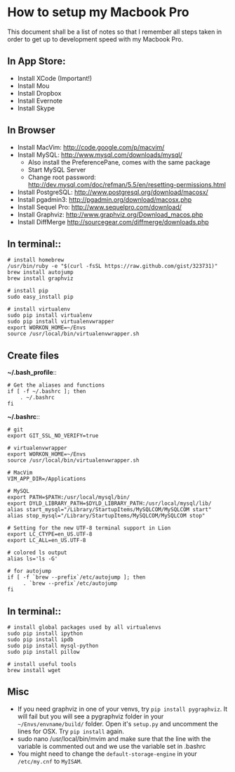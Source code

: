 # How to setup my Macbook Pro

This document shall be a list of notes so that I remember all steps taken in order to get up to development speed with my Macbook Pro.

## In App Store:

* Install XCode (Important!)
* Install Mou
* Install Dropbox
* Install Evernote
* Install Skype

## In Browser
* Install MacVim: http://code.google.com/p/macvim/
* Install MySQL: http://www.mysql.com/downloads/mysql/
  * Also install the PreferencePane, comes with the same package
  * Start MySQL Server
  * Change root password: http://dev.mysql.com/doc/refman/5.5/en/resetting-permissions.html
* Install PostgreSQL: http://www.postgresql.org/download/macosx/
* Install pgadmin3: http://pgadmin.org/download/macosx.php
* Install Sequel Pro: http://www.sequelpro.com/download/
* Install Graphviz: http://www.graphviz.org/Download_macos.php
* Install DiffMerge http://sourcegear.com/diffmerge/downloads.php

## In terminal::

    # install homebrew
    /usr/bin/ruby -e "$(curl -fsSL https://raw.github.com/gist/323731)"
    brew install autojump
    brew install graphviz

	# install pip
    sudo easy_install pip

	# install virtualenv
	sudo pip install virtualenv
	sudo pip install virtualenvwrapper
	export WORKON_HOME=~/Envs
	source /usr/local/bin/virtualenvwrapper.sh

## Create files

**~/.bash_profile**::

    # Get the aliases and functions
    if [ -f ~/.bashrc ]; then
        . ~/.bashrc
    fi

**~/.bashrc**::

    # git
    export GIT_SSL_NO_VERIFY=true 

    # virtualenvwrapper
    export WORKON_HOME=~/Envs
    source /usr/local/bin/virtualenvwrapper.sh

    # MacVim
    VIM_APP_DIR=/Applications

	# MySQL
	export PATH=$PATH:/usr/local/mysql/bin/
    export DYLD_LIBRARY_PATH=$DYLD_LIBRARY_PATH:/usr/local/mysql/lib/ 
    alias start_mysql="/Library/StartupItems/MySQLCOM/MySQLCOM start"
    alias stop_mysql="/Library/StartupItems/MySQLCOM/MySQLCOM stop"

    # Setting for the new UTF-8 terminal support in Lion
    export LC_CTYPE=en_US.UTF-8
    export LC_ALL=en_US.UTF-8

    # colored ls output
    alias ls='ls -G'

    # for autojump
    if [ -f `brew --prefix`/etc/autojump ]; then
         . `brew --prefix`/etc/autojump
    fi

## In terminal::

	# install global packages used by all virtualenvs
	sudo pip install ipython
	sudo pip install ipdb
	sudo pip install mysql-python
	sudo pip install pillow

    # install useful tools
    brew install wget

## Misc

* If you need graphviz in one of your venvs, try ``pip install pygraphviz``.
  It will fail but you will see a pygraphviz folder in your 
  ``~/Envs/envname/build/`` folder. Open it's ``setup.py`` and uncomment
  the lines for OSX. Try ``pip install`` again.
* sudo nano /usr/local/bin/mvim and make sure that the line with the variable
  is commented out and we use the variable set in .bashrc
* You might need to change the ``default-storage-engine`` in your
  ``/etc/my.cnf`` to ``MyISAM``.
